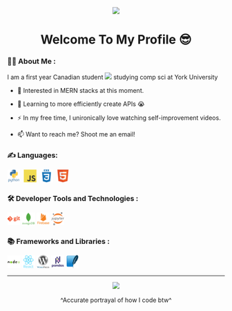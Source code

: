 <div id="header" align="center">
<img src="https://media.giphy.com/media/Nx0rz3jtxtEre/giphy.gif" width="700"/>
</div>
<h1 align="center">
  Welcome To My Profile 😎
</h1>

### :man_technologist: About Me :
I am a first year Canadian student <img src="https://media.giphy.com/media/lvzdeWk12qjmM/giphy.gif" width="25"> studying comp sci at York University
- :telescope: Interested in MERN stacks at this moment.

- :seedling: Learning to more efficiently create APIs 😭

- :zap: In my free time, I unironically love watching self-improvement videos.

- :mailbox: Want to reach me? Shoot me an email!

### :writing_hand: Languages:
<div>
  <img src="https://github.com/devicons/devicon/blob/master/icons/python/python-original-wordmark.svg" title="Python" alt="Python" width="30" height="30"/>&nbsp;
  <img src="https://github.com/devicons/devicon/blob/master/icons/javascript/javascript-original.svg" title="JavaScript" alt="JavaScript" width="30" height="30"/>&nbsp;
  <img src="https://github.com/devicons/devicon/blob/master/icons/css3/css3-plain-wordmark.svg"  title="CSS3" alt="CSS" width="30" height="30"/>&nbsp;
  <img src="https://github.com/devicons/devicon/blob/master/icons/html5/html5-original.svg" title="HTML5" alt="HTML" width="30" height="30"/>&nbsp;
</div>

### :hammer_and_wrench: Developer Tools and Technologies :
<div>
  <img src="https://github.com/devicons/devicon/blob/master/icons/git/git-plain-wordmark.svg" title="Git" **alt="Git" width="30" height="30"/>
  <img src="https://github.com/devicons/devicon/blob/master/icons/mongodb/mongodb-plain-wordmark.svg" title="MongoDB" **alt="MongoDB" width="30" height="30"/>
  <img src="https://github.com/devicons/devicon/blob/master/icons/firebase/firebase-plain-wordmark.svg" title="Firebase" **alt="Firebase" width="30" height="30"/>
  <img src="https://github.com/devicons/devicon/blob/master/icons/jupyter/jupyter-original-wordmark.svg" title="Jupyter Notebooks" **alt="Jupyter Notebooks" width="30"
</div>

### :books: Frameworks and Libraries :
<div>
  <img src="https://github.com/devicons/devicon/blob/master/icons/nodejs/nodejs-original-wordmark.svg" title="Node.JS" **alt="Node.JS" width="30" height="30"/>
  <img src="https://github.com/devicons/devicon/blob/master/icons/react/react-original-wordmark.svg" title="ReactJS" **alt="ReactJS" width="30" height="30"/>
  <img src="https://github.com/devicons/devicon/blob/master/icons/wordpress/wordpress-original.svg" title="Wordpress" **alt="Wordpress" width="30" height="30"/>
  <img src="https://github.com/devicons/devicon/blob/master/icons/pandas/pandas-original-wordmark.svg" title="Pandas" **alt="Pandas" width="30" height="30"/>
  <img src="https://github.com/devicons/devicon/blob/master/icons/sqlite/sqlite-original.svg" title="SQLite"  alt="MySQLite" width="30" height="30"/>&nbsp;
</div>

---
<div id="funny" align="center">
  <img src="https://media.giphy.com/media/7J4P7cUur2DlErijp3/giphy.gif" width="500"/>
</div>
<p align="center">
  ^Accurate portrayal of how I code btw^
</p>

